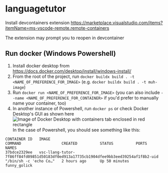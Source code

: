 # languagetutor

Install devcontainers extension
https://marketplace.visualstudio.com/items?itemName=ms-vscode-remote.remote-containers

The extension may prompt you to reopen in devcontainer


## Run docker (Windows Powershell)
1. Install docker desktop from https://docs.docker.com/desktop/install/windows-install/
2. From the root of the project, run `docker buildx build . -t <NAME_OF_PREFERENCE_FOR_IMAGE>` (e.g. `docker buildx build . -t muh-image`)
3. Run `docker run <NAME_OF_PREFERENCE_FOR_IMAGE>` (you can also include `--name <NAME_OF_PREFERENCE_FOR_CONTAINER>` if you'd prefer to manually name your container, too)
4. In another instance of Powershell, run `docker ps` or check Docker Desktop's GUI as shown here
![Image of Docker Desktop with containers tab enclosed in red rectangle](https://i.ibb.co/m9NChm9/image.png)
In the case of Powershell, you should see something like this:
```
CONTAINER ID   IMAGE                                                                                  COMMAND                  CREATED          STATUS          PORTS     NAMES
37bdce2329ee   vsc-llang-tutor-7f86ff84fd09851d50183df0ed913a17735cb1904dfee9bb3eed39254af1f8b2-uid   "/bin/sh -c 'echo Co…"   2 hours ago      Up 50 minutes             funny_golick
```
